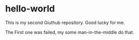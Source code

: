 # hello-world
This is my second Giuthub repository. Good lucky for me.

The First one was failed, my some man-in-the-middle do that.
